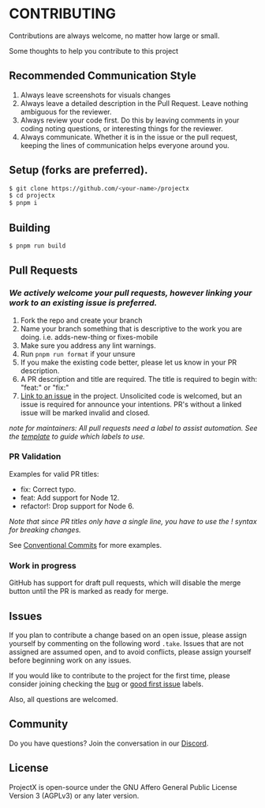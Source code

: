 # CONTRIBUTING

Contributions are always welcome, no matter how large or small.

Some thoughts to help you contribute to this project

## Recommended Communication Style

1. Always leave screenshots for visuals changes
1. Always leave a detailed description in the Pull Request. Leave nothing ambiguous for the reviewer.
1. Always review your code first. Do this by leaving comments in your coding noting questions, or interesting things for the reviewer.
1. Always communicate. Whether it is in the issue or the pull request, keeping the lines of communication helps everyone around you.

## Setup (forks are preferred).

```sh
$ git clone https://github.com/<your-name>/projectx
$ cd projectx
$ pnpm i
```

## Building

```sh
$ pnpm run build
```

## Pull Requests

### _We actively welcome your pull requests, however linking your work to an existing issue is preferred._

1. Fork the repo and create your branch
2. Name your branch something that is descriptive to the work you are doing. i.e. adds-new-thing or fixes-mobile
3. Make sure you address any lint warnings.
4. Run `pnpm run format` if your unsure
5. If you make the existing code better, please let us know in your PR description.
6. A PR description and title are required. The title is required to begin with: "feat:" or "fix:"
7. [Link to an issue](https://help.github.com/en/github/writing-on-github/autolinked-references-and-urls) in the project. Unsolicited code is welcomed, but an issue is required for announce your intentions. PR's without a linked issue will be marked invalid and closed.

_note for maintainers: All pull requests need a label to assist automation. See the [template](https://github.com/meglerhagen/projectx/blob/HEAD/.github/release-drafter.yml) to guide which labels to use._

### PR Validation

Examples for valid PR titles:

- fix: Correct typo.
- feat: Add support for Node 12.
- refactor!: Drop support for Node 6.

_Note that since PR titles only have a single line, you have to use the ! syntax for breaking changes._

See [Conventional Commits](https://www.conventionalcommits.org/en/v1.0.0/) for more examples.

### Work in progress

GitHub has support for draft pull requests, which will disable the merge button until the PR is marked as ready for merge.

## Issues

If you plan to contribute a change based on an open issue, please assign yourself by commenting on the following word `.take`. Issues that are not assigned are assumed open, and to avoid conflicts, please assign yourself before beginning work on any issues.

If you would like to contribute to the project for the first time, please consider joining checking the [bug](https://github.com/meglerhagen/projectx/issues?q=is%3Aissue+is%3Aopen+label%3A%22%F0%9F%90%9B+bug%22) or [good first issue](https://github.com/meglerhagen/projectx/issues?q=is%3Aissue+is%3Aopen+label%3A%22Good+first+issue%22) labels.

Also, all questions are welcomed.

## Community

Do you have questions? Join the conversation in our [Discord](https://discord.gg/yZV8kY3ZAT).

## License

ProjectX is open-source under the GNU Affero General Public License Version 3 (AGPLv3) or any later version.
